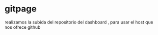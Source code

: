 # gitpage
realizamos la subida del repositorio del dashboard , para usar el host que nos ofrece github
